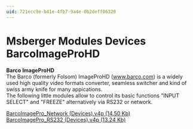 ```yaml
---
uid: 721ecc9e-b41e-4fb7-9a4e-0b2deff06320
---
```


# Msberger Modules Devices BarcoImageProHD
**Barco ImageProHD**  
The Barco (formerly Folsom) ImageProHD (www.barco.com) is a widely used high quality video formats converter, seamless switcher and kind of swiss army knife for many appications.  
The following little modules allow to control its basic functions "INPUT SELECT" and "FREEZE" alternatively via RS232 or network.  

<a href="http://vvvv.org/tiki-download_file.php?fileId=1916" class="extURL" target="_blank">BarcoImagePro_Network (Devices).v4p (14.50 Kb)</a>  
<a href="http://vvvv.org/tiki-download_file.php?fileId=1917" class="extURL" target="_blank">BarcoImagePro_RS232 (Devices).v4p (13.24 Kb)</a>  
